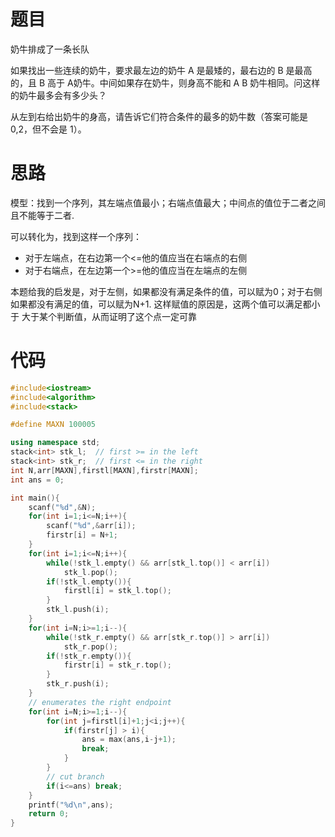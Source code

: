 # 题目

奶牛排成了一条长队

如果找出一些连续的奶牛，要求最左边的奶牛 A 是最矮的，最右边的 B 是最高的，且 B 高于 A奶牛。中间如果存在奶牛，则身高不能和 A B 奶牛相同。问这样的奶牛最多会有多少头？

从左到右给出奶牛的身高，请告诉它们符合条件的最多的奶牛数（答案可能是 0,2，但不会是 1）。

# 思路

模型：找到一个序列，其左端点值最小；右端点值最大；中间点的值位于二者之间且不能等于二者.

可以转化为，找到这样一个序列：

* 对于左端点，在右边第一个<=他的值应当在右端点的右侧
* 对于右端点，在左边第一个>=他的值应当在左端点的左侧



本题给我的启发是，对于左侧，如果都没有满足条件的值，可以赋为0；对于右侧如果都没有满足的值，可以赋为N+1. 这样赋值的原因是，这两个值可以满足都小于 大于某个判断值，从而证明了这个点一定可靠

# 代码

```c++
#include<iostream>
#include<algorithm>
#include<stack>

#define MAXN 100005

using namespace std;
stack<int> stk_l;  // first >= in the left
stack<int> stk_r;  // first <= in the right
int N,arr[MAXN],firstl[MAXN],firstr[MAXN];
int ans = 0;

int main(){
    scanf("%d",&N);
    for(int i=1;i<=N;i++){
        scanf("%d",&arr[i]);
        firstr[i] = N+1;
    }
    for(int i=1;i<=N;i++){
        while(!stk_l.empty() && arr[stk_l.top()] < arr[i]) 
            stk_l.pop();
        if(!stk_l.empty()){
            firstl[i] = stk_l.top(); 
        }
        stk_l.push(i);
    }
    for(int i=N;i>=1;i--){
        while(!stk_r.empty() && arr[stk_r.top()] > arr[i]) 
            stk_r.pop();
        if(!stk_r.empty()){
            firstr[i] = stk_r.top(); 
        }
        stk_r.push(i);
    }
    // enumerates the right endpoint
    for(int i=N;i>=1;i--){
        for(int j=firstl[i]+1;j<i;j++){
            if(firstr[j] > i){
                ans = max(ans,i-j+1);
                break;
            }
        }
        // cut branch
        if(i<=ans) break;
    }
    printf("%d\n",ans);
    return 0;
}
```

